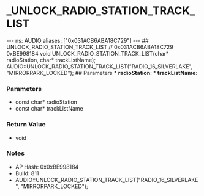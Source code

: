 # _UNLOCK_RADIO_STATION_TRACK_LIST

--- ns: AUDIO aliases: ["0x031ACB6ABA18C729"] --- ## UNLOCK_RADIO_STATION_TRACK_LIST  // 0x031ACB6ABA18C729 0xBE998184 void UNLOCK_RADIO_STATION_TRACK_LIST(char* radioStation, char* trackListName);  AUDIO::UNLOCK_RADIO_STATION_TRACK_LIST("RADIO_16_SILVERLAKE", "MIRRORPARK_LOCKED");  ## Parameters * **radioStation**: * **trackListName**:

### Parameters
* const char* radioStation
* const char* trackListName

### Return Value
* void

### Notes
* AP Hash: 0x0xBE998184
* Build: 811
* AUDIO::UNLOCK_RADIO_STATION_TRACK_LIST("RADIO_16_SILVERLAKE", "MIRRORPARK_LOCKED");

